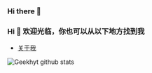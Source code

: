 ### Hi there 👋

<!--
**Cenergy/Cenergy** is a ✨ _special_ ✨ repository because its `README.md` (this file) appears on your GitHub profile.

Here are some ideas to get you started:

- 🔭 I’m currently working on ...
- 🌱 I’m currently learning ...
- 👯 I’m looking to collaborate on ...
- 🤔 I’m looking for help with ...
- 💬 Ask me about ...
- 📫 How to reach me: ...
- 😄 Pronouns: ...
- ⚡ Fun fact: ...
-->

### Hi 👋 欢迎光临，你也可以从以下地方找到我

- [关于我](https://www.aigisss.com/)


![Geekhyt github stats](https://github-readme-stats.vercel.app/api?username=Cenergy&show_icons=true)
